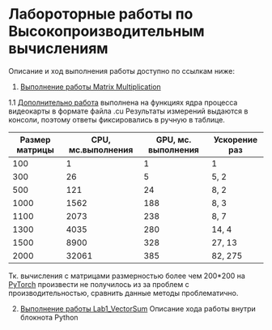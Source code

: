 # Лабороторные работы по Высокопроизводительным вычислениям

Описание и ход выполнения работы доступно по ссылкам ниже:

1. [Выполнение работы Matrix Multiplication](https://github.com/bnepryakhin63/ssau2022/blob/main/HPC-Fall/Lab0_MatMul.ipynb)

1.1 [Дополнительно работа](https://github.com/bnepryakhin63/ssau2022/blob/main/HPC-Fall/MatMul_cuda.cu) выполнена на функциях ядра процесса видеокарты в формате файла .cu
Результаты измерений выдаются в консоли, поэтому ответы фиксировались в ручную в таблице.

| Размер матрицы | CPU, мс.выполнения | GPU, мс. выполнения	| Ускорение раз	|
|---			 | ---				  | ---					| ---			|
| 100			 | 1				  | 1					| 1				|
| 300			 | 26				  | 5					| 5, 2			|
| 500			 | 121				  | 24					| 8, 2			|
| 1000			 | 1562				  | 188					| 8, 3			|
| 1100			 | 2073				  | 238					| 8, 7			|
| 1300			 | 4035				  | 280					| 14, 4			|
| 1500			 | 8900				  | 328					| 27, 13		|
| 2000			 | 32061			  | 385					| 82, 275		|


Тк. вычисления с матрицами размерностью более чем 200*200 на [PyTorch](https://github.com/bnepryakhin63/ssau2022/blob/main/HPC-Fall/Lab0_MatMul.ipynb) произвести не получилось из за проблем с производительностью, сравнить данные методы проблематично.

2. [Выполнение работы Lab1_VectorSum](https://github.com/bnepryakhin63/ssau2022/blob/main/HPC-Fall/Lab1_SumVec.ipynb) Описание хода работы внутри блокнота Python